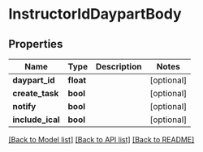 # InstructorIdDaypartBody

## Properties
Name | Type | Description | Notes
------------ | ------------- | ------------- | -------------
**daypart_id** | **float** |  | [optional] 
**create_task** | **bool** |  | [optional] 
**notify** | **bool** |  | [optional] 
**include_ical** | **bool** |  | [optional] 

[[Back to Model list]](../../README.md#documentation-for-models) [[Back to API list]](../../README.md#documentation-for-api-endpoints) [[Back to README]](../../README.md)

